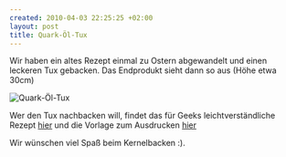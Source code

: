 ```yaml
--- 
created: 2010-04-03 22:25:25 +02:00
layout: post
title: Quark-Öl-Tux
---
```

Wir haben ein altes Rezept einmal zu Ostern abgewandelt und einen leckeren Tux gebacken. Das Endprodukt sieht dann so aus (Höhe etwa 30cm)

<img src="/sites/default/files/tux_fertig.jpg" alt="Quark-Öl-Tux"/>

Wer den Tux nachbacken will, findet das für Geeks leichtverständliche Rezept <a href="http://lugal.org/sites/default/files/Quark-Oel-Tux.Rezept.pdf">hier</a> und die Vorlage zum Ausdrucken <a href="http://lugal.org/sites/default/files/Quark-Oel-Tux.Vorlage.pdf">hier</a>

Wir wünschen viel Spaß beim Kernelbacken :).


